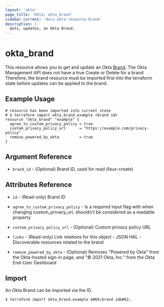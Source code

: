 ```yaml
---
layout: 'okta'
page_title: 'Okta: okta_brand'
sidebar_current: 'docs-okta-resource-brand'
description: |-
  Gets, updates, an Okta Brand.
---
```


# okta_brand

This resource allows you to get and update an Okta [Brand](https://developer.okta.com/docs/reference/api/brands/#brand-object).
The Okta Management API does not have a true Create or Delete for a brand Therefore, the brand resource must be imported
first into the terraform state before updates can be applied to the brand.

## Example Usage

```hcl
# resource has been imported into current state
# $ terraform import okta_brand.example <brand id>
resource "okta_brand" "example" {
  agree_to_custom_privacy_policy = true
  custom_privacy_policy_url      = "https://example.com/privacy-policy"
  remove_powered_by_okta         = true
}
```

## Argument Reference

- `brand_id` - (Optional) Brand ID, used for read (faux-create)

## Attributes Reference

- `id` - (Read-only) Brand ID

- `agree_to_custom_privacy_policy` - Is a required input flag with when changing custom_privacy_url, shouldn't be considered as a readable property

- `custom_privacy_policy_url` - (Optional) Custom privacy policy URL

- `links` - (Read-only) Link relations for this object - JSON HAL - Discoverable resources related to the brand

- `remove_powered_by_okta` - (Optional) Removes "Powered by Okta" from the Okta-hosted sign-in page, and "© 2021 Okta, Inc." from the Okta End-User Dashboard

## Import

An Okta Brand can be imported via the ID.

```
$ terraform import okta_brand.example &#60;brand id&#62;
```
